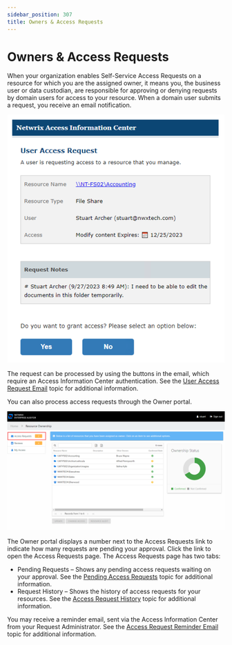 ```yaml
---
sidebar_position: 307
title: Owners & Access Requests
---
```


# Owners & Access Requests

When your organization enables Self-Service Access Requests on a resource for which you are the assigned owner, it means you, the business user or data custodian, are responsible for approving or denying requests by domain users for access to your resource. When a domain user submits a request, you receive an email notification.

![User Access Request email](../../../../../../../static/Content/Resources/Images/Access/InformationCenter/AccessRequests/Email/Request.png "User Access Request email")

The request can be processed by using the buttons in the email, which require an Access Information Center authentication. See the [User Access Request Email](../Email/Request "User Access Request Email") topic for additional information.

You can also process access requests through the Owner portal.

![Access Requests link in Owners Portal](../../../../../../../static/Content/Resources/Images/Access/InformationCenter/AccessRequests/OwnersPortal.png "Access Requests link in Owners Portal")

The Owner portal displays a number next to the Access Requests link to indicate how many requests are pending your approval. Click the link to open the Access Requests page. The Access Requests page has two tabs:

* Pending Requests – Shows any pending access requests waiting on your approval. See the [Pending Access Requests](PendingRequests "Pending Access Requests") topic for additional information.
* Request History – Shows the history of access requests for your resources. See the [Access Request History](RequestHistory "Access Request History Page section") topic for additional information.

You may receive a reminder email, sent via the Access Information Center from your Request Administrator. See the [Access Request Reminder Email](../Email/Reminder "Access Request Reminder Email") topic for additional information.